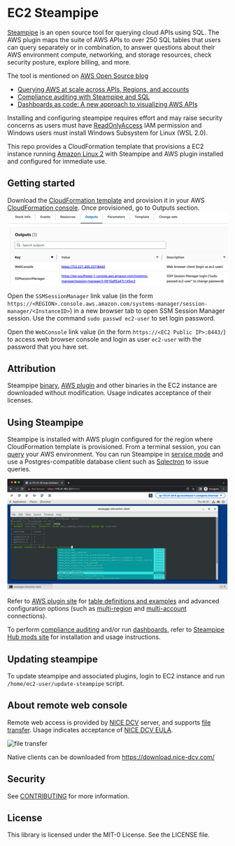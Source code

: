 # EC2 Steampipe
[Steampipe](https://steampipe.io/) is an open source tool for querying cloud APIs using SQL. The AWS plugin maps the suite of AWS APIs to over 250 SQL tables that users can query separately or in combination, to answer questions about their AWS environment compute, networking, and storage resources, check security posture, explore billing, and more.

The tool is mentioned on [AWS Open Source blog](https://aws.amazon.com/blogs/opensource/)
- [Querying AWS at scale across APIs, Regions, and accounts](https://aws.amazon.com/blogs/opensource/querying-aws-at-scale-across-apis-regions-and-accounts/)
- [Compliance auditing with Steampipe and SQL](https://aws.amazon.com/blogs/opensource/compliance-auditing-with-steampipe-and-sql/)
- [Dashboards as code: A new approach to visualizing AWS APIs](https://aws.amazon.com/blogs/opensource/dashboards-as-code-a-new-approach-to-visualizing-aws-apis/)

Installing and configuring steampipe requires effort and may raise security concerns as users must have [ReadOnlyAccess](https://docs.aws.amazon.com/aws-managed-policy/latest/reference/ReadOnlyAccess.html) IAM permission and Windows users must install Windows Subsystem for Linux (WSL 2.0).  


This repo provides a CloudFormation template that provisions a EC2 instance running [Amazon Linux 2](https://aws.amazon.com/amazon-linux-2/) with Steampipe and AWS plugin installed and configured for immediate use. 



## Getting started
Download the [CloudFormation template](ec2-steampipe.yaml) and provision it in your AWS [CloudFormation console](https://console.aws.amazon.com/cloudformation). 
Once provisioned, go to Outputs section.
![CloudFormation Outputs section](images/outputs.png)

Open the `SSMSessionManager` link value (in the form `https://<REGION>.console.aws.amazon.com/systems-manager/session-manager/<InstanceID>`) in a new browser tab to open SSM Session Manager session. Use the command `sudo passwd ec2-user` to set login password. 

Open the `WebConsole` link value (in the form `https://<EC2 Public IP>:8443/`) to access web browser console and login as user `ec2-user` with the password that you have set. 
 


## Attribution
Steampipe [binary](https://steampipe.io/downloads), [AWS plugin](https://hub.steampipe.io/plugins/turbot/aws) and other binaries in the EC2 instance are downloaded without modification. Usage indicates acceptance of their licenses.


## Using Steampipe
Steampipe is installed with AWS plugin configured for the region where CloudFormation template is provisioned. From a terminal session, you can [query](https://steampipe.io/docs/query/overview) your AWS environment. 
You can run Steampipe in [service mode](https://steampipe.io/docs/managing/service) and use a Postgres-compatible database client such as [Sqlectron](https://sqlectron.github.io/) to issue queries.

![using steampipe](images/ec2-steampipe.png)


Refer to [AWS plugin site](https://hub.steampipe.io/plugins/turbot/aws) for [table definitions and examples](https://hub.steampipe.io/plugins/turbot/aws/tables) and advanced configuration options (such as [multi-region](https://hub.steampipe.io/plugins/turbot/aws#multi-region-connections) and [multi-account](https://hub.steampipe.io/plugins/turbot/aws#multi-account-connections) connections).

To perform [compliance auditing](https://aws.amazon.com/blogs/opensource/compliance-auditing-with-steampipe-and-sql/) and/or run [dashboards](https://aws.amazon.com/blogs/opensource/dashboards-as-code-a-new-approach-to-visualizing-aws-apis/), refer to [Steampipe Hub mods site](https://hub.steampipe.io/mods?q=AWS) for installation and usage instructions.

## Updating steampipe
To update steampipe and associated plugins, login to EC2 instance and run `/home/ec2-user/update-steampipe` script. 


## About remote web console
Remote web access is provided by [NICE DCV](https://aws.amazon.com/hpc/dcv/) server, and supports [file transfer](https://docs.aws.amazon.com/dcv/latest/userguide/using-transfer-web.html). Usage indicates acceptance of [NICE DCV EULA](https://www.nice-dcv.com/eula.html).

![file transfer](https://docs.aws.amazon.com/images/dcv/latest/userguide/images/web-storage.png)

Native clients can be downloaded from https://download.nice-dcv.com/


## Security

See [CONTRIBUTING](CONTRIBUTING.md#security-issue-notifications) for more information.

## License

This library is licensed under the MIT-0 License. See the LICENSE file.
